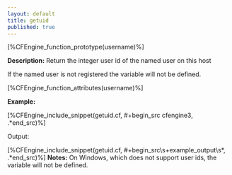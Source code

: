 ```yaml
---
layout: default
title: getuid
published: true
---
```


[%CFEngine_function_prototype(username)%]

**Description:** Return the integer user id of the named user on this host

If the named user is not registered the variable will not be defined.

[%CFEngine_function_attributes(username)%]

**Example:**

[%CFEngine_include_snippet(getuid.cf, #\+begin_src cfengine3, .*end_src)%]

Output:

[%CFEngine_include_snippet(getuid.cf, #\+begin_src\s+example_output\s*, .*end_src)%]
**Notes:**
On Windows, which does not support user ids, the variable will not
be defined.
